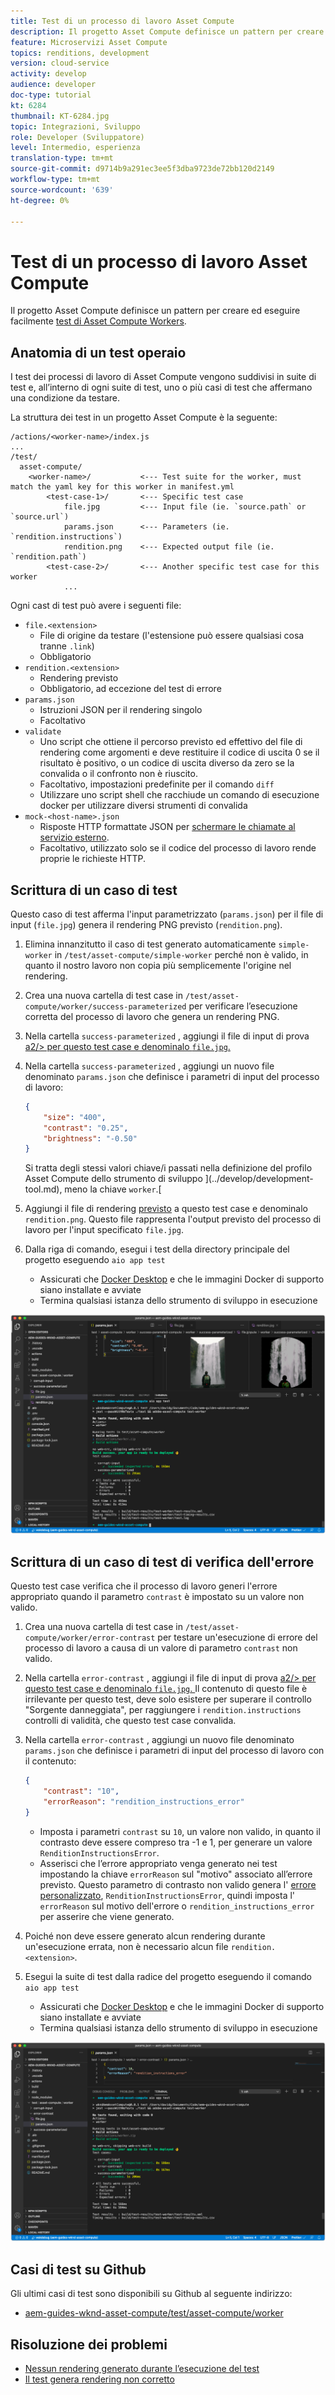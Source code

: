 ```yaml
---
title: Test di un processo di lavoro Asset Compute
description: Il progetto Asset Compute definisce un pattern per creare ed eseguire facilmente i test dei processi di lavoro Asset Compute.
feature: Microservizi Asset Compute
topics: renditions, development
version: cloud-service
activity: develop
audience: developer
doc-type: tutorial
kt: 6284
thumbnail: KT-6284.jpg
topic: Integrazioni, Sviluppo
role: Developer (Sviluppatore)
level: Intermedio, esperienza
translation-type: tm+mt
source-git-commit: d9714b9a291ec3ee5f3dba9723de72bb120d2149
workflow-type: tm+mt
source-wordcount: '639'
ht-degree: 0%

---
```



# Test di un processo di lavoro Asset Compute

Il progetto Asset Compute definisce un pattern per creare ed eseguire facilmente [test di Asset Compute Workers](https://docs.adobe.com/content/help/en/asset-compute/using/extend/test-custom-application.html).

## Anatomia di un test operaio

I test dei processi di lavoro di Asset Compute vengono suddivisi in suite di test e, all’interno di ogni suite di test, uno o più casi di test che affermano una condizione da testare.

La struttura dei test in un progetto Asset Compute è la seguente:

```
/actions/<worker-name>/index.js
...
/test/
  asset-compute/
    <worker-name>/           <--- Test suite for the worker, must match the yaml key for this worker in manifest.yml
        <test-case-1>/       <--- Specific test case 
            file.jpg         <--- Input file (ie. `source.path` or `source.url`)
            params.json      <--- Parameters (ie. `rendition.instructions`)
            rendition.png    <--- Expected output file (ie. `rendition.path`)
        <test-case-2>/       <--- Another specific test case for this worker
            ...
```

Ogni cast di test può avere i seguenti file:

+ `file.<extension>`
   + File di origine da testare (l&#39;estensione può essere qualsiasi cosa tranne `.link`)
   + Obbligatorio
+ `rendition.<extension>`
   + Rendering previsto
   + Obbligatorio, ad eccezione del test di errore
+ `params.json`
   + Istruzioni JSON per il rendering singolo
   + Facoltativo
+ `validate`
   + Uno script che ottiene il percorso previsto ed effettivo del file di rendering come argomenti e deve restituire il codice di uscita 0 se il risultato è positivo, o un codice di uscita diverso da zero se la convalida o il confronto non è riuscito.
   + Facoltativo, impostazioni predefinite per il comando `diff`
   + Utilizzare uno script shell che racchiude un comando di esecuzione docker per utilizzare diversi strumenti di convalida
+ `mock-<host-name>.json`
   + Risposte HTTP formattate JSON per [schermare le chiamate al servizio esterno](https://www.mock-server.com/mock_server/creating_expectations.html).
   + Facoltativo, utilizzato solo se il codice del processo di lavoro rende proprie le richieste HTTP.

## Scrittura di un caso di test

Questo caso di test afferma l&#39;input parametrizzato (`params.json`) per il file di input (`file.jpg`) genera il rendering PNG previsto (`rendition.png`).

1. Elimina innanzitutto il caso di test generato automaticamente `simple-worker` in `/test/asset-compute/simple-worker` perché non è valido, in quanto il nostro lavoro non copia più semplicemente l&#39;origine nel rendering.
1. Crea una nuova cartella di test case in `/test/asset-compute/worker/success-parameterized` per verificare l’esecuzione corretta del processo di lavoro che genera un rendering PNG.
1. Nella cartella `success-parameterized` , aggiungi il file di input di prova [a2/> per questo test case e denominalo `file.jpg`.](./assets/test/success-parameterized/file.jpg)
1. Nella cartella `success-parameterized` , aggiungi un nuovo file denominato `params.json` che definisce i parametri di input del processo di lavoro:

   ```json
   { 
       "size": "400",
       "contrast": "0.25",
       "brightness": "-0.50"
   }
   ```
   Si tratta degli stessi valori chiave/i passati nella definizione del profilo Asset Compute dello strumento di sviluppo ](../develop/development-tool.md), meno la chiave `worker`.[
1. Aggiungi il file di rendering [previsto](./assets/test/success-parameterized/rendition.png) a questo test case e denominalo `rendition.png`. Questo file rappresenta l&#39;output previsto del processo di lavoro per l&#39;input specificato `file.jpg`.
1. Dalla riga di comando, esegui i test della directory principale del progetto eseguendo `aio app test`
   + Assicurati che [Docker Desktop](../set-up/development-environment.md#docker) e che le immagini Docker di supporto siano installate e avviate
   + Termina qualsiasi istanza dello strumento di sviluppo in esecuzione

![Test - Completato  ](./assets/test/success-parameterized/result.png)

## Scrittura di un caso di test di verifica dell&#39;errore

Questo test case verifica che il processo di lavoro generi l&#39;errore appropriato quando il parametro `contrast` è impostato su un valore non valido.

1. Crea una nuova cartella di test case in `/test/asset-compute/worker/error-contrast` per testare un&#39;esecuzione di errore del processo di lavoro a causa di un valore di parametro `contrast` non valido.
1. Nella cartella `error-contrast` , aggiungi il file di input di prova [a2/> per questo test case e denominalo `file.jpg`. ](./assets/test/error-contrast/file.jpg) Il contenuto di questo file è irrilevante per questo test, deve solo esistere per superare il controllo &quot;Sorgente danneggiata&quot;, per raggiungere i `rendition.instructions` controlli di validità, che questo test case convalida.
1. Nella cartella `error-contrast` , aggiungi un nuovo file denominato `params.json` che definisce i parametri di input del processo di lavoro con il contenuto:

   ```json
   {
       "contrast": "10",
       "errorReason": "rendition_instructions_error"
   }
   ```

   + Imposta i parametri `contrast` su `10`, un valore non valido, in quanto il contrasto deve essere compreso tra -1 e 1, per generare un valore `RenditionInstructionsError`.
   + Asserisci che l’errore appropriato venga generato nei test impostando la chiave `errorReason` sul &quot;motivo&quot; associato all’errore previsto. Questo parametro di contrasto non valido genera l&#39; [errore personalizzato](../develop/worker.md#errors), `RenditionInstructionsError`, quindi imposta l&#39; `errorReason` sul motivo dell&#39;errore o `rendition_instructions_error` per asserire che viene generato.

1. Poiché non deve essere generato alcun rendering durante un&#39;esecuzione errata, non è necessario alcun file `rendition.<extension>`.
1. Esegui la suite di test dalla radice del progetto eseguendo il comando `aio app test`
   + Assicurati che [Docker Desktop](../set-up/development-environment.md#docker) e che le immagini Docker di supporto siano installate e avviate
   + Termina qualsiasi istanza dello strumento di sviluppo in esecuzione

![Test - Contrasto errore](./assets/test/error-contrast/result.png)

## Casi di test su Github

Gli ultimi casi di test sono disponibili su Github al seguente indirizzo:

+ [aem-guides-wknd-asset-compute/test/asset-compute/worker](https://github.com/adobe/aem-guides-wknd-asset-compute/tree/master/test/asset-compute/worker)

## Risoluzione dei problemi

+ [Nessun rendering generato durante l’esecuzione del test](../troubleshooting.md#test-no-rendition-generated)
+ [Il test genera rendering non corretto](../troubleshooting.md#tests-generates-incorrect-rendition)

